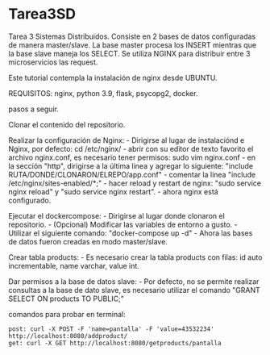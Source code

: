 # Tarea3SD
Tarea 3 Sistemas Distribuidos. Consiste en 2 bases de datos configuradas de manera master/slave. La base master procesa los INSERT mientras que la base slave maneja los SELECT. Se utiliza NGINX para distribuir entre 3 microservicios las request.

Este tutorial contempla la instalación de nginx desde UBUNTU.

REQUISITOS: nginx, python 3.9, flask, psycopg2, docker.

pasos a seguir.

Clonar el contenido del repositorio.

Realizar la configuración de Nginx: 
    - Dirigirse al lugar de instalaciónd e Nginx, por defecto: cd /etc/nginx/
    - abrir con su editor de texto favorito el archivo nginx.conf, es necesario tener permisos: sudo vim nginx.conf
    - en la sección "http", dirigirse a la última linea y agregar lo siguiente: "include RUTA/DONDE/CLONARON/ELREPO/app.conf"
    - comentar la linea "include /etc/nginx/sites-enabled/*;"
    - hacer reload y restart de nginx: "sudo service nginx reload" y "sudo service nginx restart".
    - ahora nginx está configurado.

Ejecutar el dockercompose:
    - Dirigirse al lugar donde clonaron el repositorio.
    - (Opcional) Modificar las variables de entorno a gusto.
    - Utilizar el siguiente comando: "docker-compose up -d"
    - Ahora las bases de datos fueron creadas en modo master/slave.

Crear tabla products:
    - Es necesario crear la tabla products con filas: id auto incrementable, name varchar, value int.

Dar permisos a la base de datos slave:
    - Por defecto, no se permite realizar consultas a la base de dato slave, es necesario utilizar el comando "GRANT SELECT ON products TO PUBLIC;"
  
 comandos para probar en terminal:
    
    post: curl -X POST -F 'name=pantalla' -F 'value=43532234' http://localhost:8080/addproduct/
    get: curl -X GET http://localhost:8080/getproducts/pantalla

  
